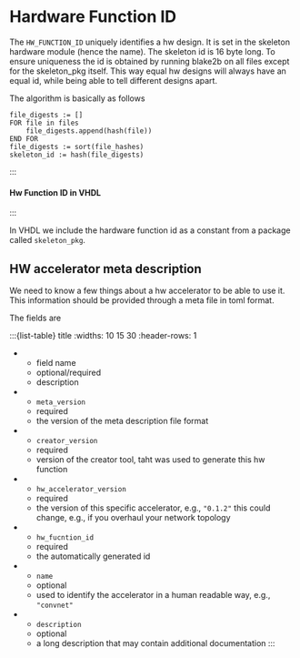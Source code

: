 # Hardware Function ID 

The `HW_FUNCTION_ID` uniquely identifies a hw design. It is set in the
skeleton hardware module (hence the name). The skeleton id is 16 byte
long. To ensure uniqueness the id is obtained by running blake2b on all
files except for the skeleton_pkg itself. This way equal hw designs will
always have an equal id, while being able to tell different designs
apart.

The algorithm is basically as follows

    file_digests := []
    FOR file in files
        file_digests.append(hash(file))
    END FOR
    file_digests := sort(file_hashes)
    skeleton_id := hash(file_digests)

:::
#### Hw Function ID in VHDL
:::

In VHDL we include the hardware function id as a constant from a package
called `skeleton_pkg`.

## HW accelerator meta description 

We need to know a few things about a hw accelerator to be able to use
it. This information should be provided through a meta file in toml
format.

The fields are

:::{list-table} title
:widths: 10 15 30
:header-rows: 1
*   - field name
    - optional/required
    - description
*   - `meta_version`
    - required
    - the version of the meta description file format
*   - `creator_version`
    - required
    - version of the creator tool, taht was used to generate this hw function
*   - `hw_accelerator_version`
    - required
    - the version of this specific accelerator, e.g., `"0.1.2"` this could
    change, e.g., if you overhaul your network topology
*   - `hw_fucntion_id`
    - required
    - the automatically generated id
*   - `name`
    - optional
    - used to identify the accelerator in a human readable way, e.g., `"convnet"`
*   - `description`
    - optional
    - a long description that may contain additional documentation
:::
